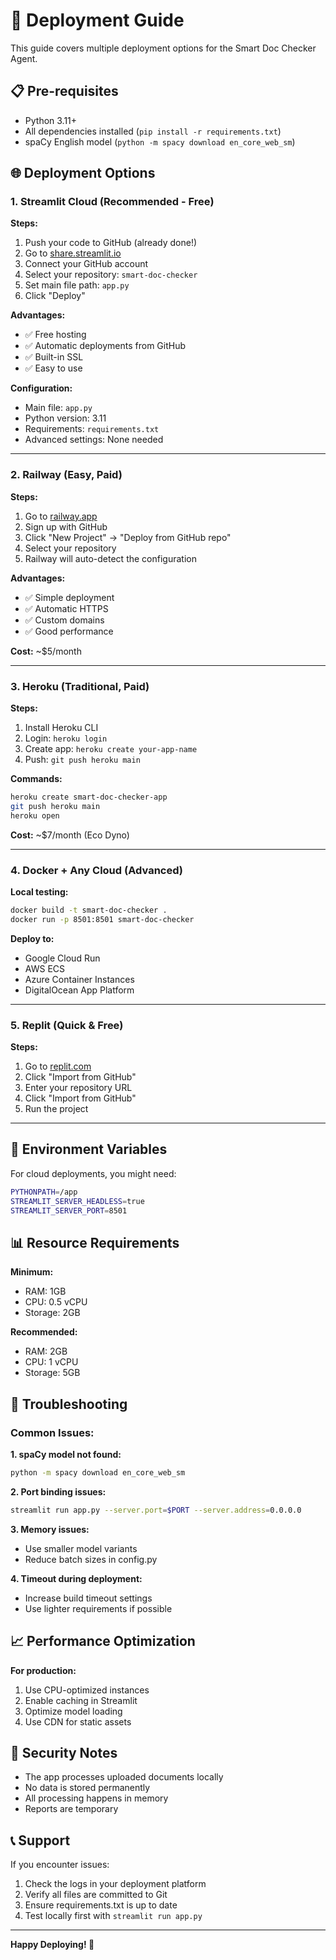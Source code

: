 # 🚀 Deployment Guide

This guide covers multiple deployment options for the Smart Doc Checker Agent.

## 📋 Pre-requisites

- Python 3.11+
- All dependencies installed (`pip install -r requirements.txt`)
- spaCy English model (`python -m spacy download en_core_web_sm`)

## 🌐 Deployment Options

### 1. **Streamlit Cloud** (Recommended - Free)

**Steps:**
1. Push your code to GitHub (already done!)
2. Go to [share.streamlit.io](https://share.streamlit.io)
3. Connect your GitHub account
4. Select your repository: `smart-doc-checker`
5. Set main file path: `app.py`
6. Click "Deploy"

**Advantages:**
- ✅ Free hosting
- ✅ Automatic deployments from GitHub
- ✅ Built-in SSL
- ✅ Easy to use

**Configuration:**
- Main file: `app.py`
- Python version: 3.11
- Requirements: `requirements.txt`
- Advanced settings: None needed

---

### 2. **Railway** (Easy, Paid)

**Steps:**
1. Go to [railway.app](https://railway.app)
2. Sign up with GitHub
3. Click "New Project" → "Deploy from GitHub repo"
4. Select your repository
5. Railway will auto-detect the configuration

**Advantages:**
- ✅ Simple deployment
- ✅ Automatic HTTPS
- ✅ Custom domains
- ✅ Good performance

**Cost:** ~$5/month

---

### 3. **Heroku** (Traditional, Paid)

**Steps:**
1. Install Heroku CLI
2. Login: `heroku login`
3. Create app: `heroku create your-app-name`
4. Push: `git push heroku main`

**Commands:**
```bash
heroku create smart-doc-checker-app
git push heroku main
heroku open
```

**Cost:** ~$7/month (Eco Dyno)

---

### 4. **Docker + Any Cloud** (Advanced)

**Local testing:**
```bash
docker build -t smart-doc-checker .
docker run -p 8501:8501 smart-doc-checker
```

**Deploy to:**
- Google Cloud Run
- AWS ECS
- Azure Container Instances
- DigitalOcean App Platform

---

### 5. **Replit** (Quick & Free)

**Steps:**
1. Go to [replit.com](https://replit.com)
2. Click "Import from GitHub"
3. Enter your repository URL
4. Click "Import from GitHub"
5. Run the project

---

## 🔧 Environment Variables

For cloud deployments, you might need:

```bash
PYTHONPATH=/app
STREAMLIT_SERVER_HEADLESS=true
STREAMLIT_SERVER_PORT=8501
```

## 📊 Resource Requirements

**Minimum:**
- RAM: 1GB
- CPU: 0.5 vCPU
- Storage: 2GB

**Recommended:**
- RAM: 2GB
- CPU: 1 vCPU
- Storage: 5GB

## 🐛 Troubleshooting

### Common Issues:

**1. spaCy model not found:**
```bash
python -m spacy download en_core_web_sm
```

**2. Port binding issues:**
```bash
streamlit run app.py --server.port=$PORT --server.address=0.0.0.0
```

**3. Memory issues:**
- Use smaller model variants
- Reduce batch sizes in config.py

**4. Timeout during deployment:**
- Increase build timeout settings
- Use lighter requirements if possible

## 📈 Performance Optimization

**For production:**
1. Use CPU-optimized instances
2. Enable caching in Streamlit
3. Optimize model loading
4. Use CDN for static assets

## 🔐 Security Notes

- The app processes uploaded documents locally
- No data is stored permanently
- All processing happens in memory
- Reports are temporary

## 📞 Support

If you encounter issues:
1. Check the logs in your deployment platform
2. Verify all files are committed to Git
3. Ensure requirements.txt is up to date
4. Test locally first with `streamlit run app.py`

---

**Happy Deploying! 🎉**
